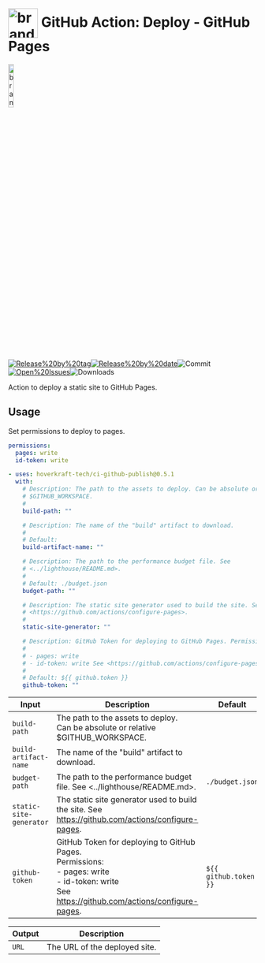 <!-- start title -->

# <img src=".github/ghadocs/branding.svg" width="60px" align="center" alt="branding<icon:upload-cloud color:blue>" /> GitHub Action: Deploy - GitHub Pages

<!-- end title -->
<!--
// jscpd:ignore-start
-->
<!-- start branding -->

<img src=".github/ghadocs/branding.svg" width="15%" align="center" alt="branding<icon:upload-cloud color:blue>" />

<!-- end branding -->
<!-- markdownlint-disable MD013 -->
<!-- start badges -->

<a href="https%3A%2F%2Fgithub.com%2Fhoverkraft-tech%2Fci-github-publish%2Freleases%2Flatest"><img src="https://img.shields.io/github/v/release/hoverkraft-tech/ci-github-publish?display_name=tag&sort=semver&logo=github&style=flat-square" alt="Release%20by%20tag" /></a><a href="https%3A%2F%2Fgithub.com%2Fhoverkraft-tech%2Fci-github-publish%2Freleases%2Flatest"><img src="https://img.shields.io/github/release-date/hoverkraft-tech/ci-github-publish?display_name=tag&sort=semver&logo=github&style=flat-square" alt="Release%20by%20date" /></a><img src="https://img.shields.io/github/last-commit/hoverkraft-tech/ci-github-publish?logo=github&style=flat-square" alt="Commit" /><a href="https%3A%2F%2Fgithub.com%2Fhoverkraft-tech%2Fci-github-publish%2Fissues"><img src="https://img.shields.io/github/issues/hoverkraft-tech/ci-github-publish?logo=github&style=flat-square" alt="Open%20Issues" /></a><img src="https://img.shields.io/github/downloads/hoverkraft-tech/ci-github-publish/total?logo=github&style=flat-square" alt="Downloads" />

<!-- end badges -->
<!-- markdownlint-enable MD013 -->
<!--
// jscpd:ignore-end
-->
<!-- start description -->

Action to deploy a static site to GitHub Pages.

<!-- end description -->
<!-- start contents -->
<!-- end contents -->

## Usage

Set permissions to deploy to pages.

```yaml
permissions:
  pages: write
  id-token: write
```

<!-- start usage -->

```yaml
- uses: hoverkraft-tech/ci-github-publish@0.5.1
  with:
    # Description: The path to the assets to deploy. Can be absolute or relative
    # $GITHUB_WORKSPACE.
    #
    build-path: ""

    # Description: The name of the "build" artifact to download.
    #
    # Default:
    build-artifact-name: ""

    # Description: The path to the performance budget file. See
    # <../lighthouse/README.md>.
    #
    # Default: ./budget.json
    budget-path: ""

    # Description: The static site generator used to build the site. See
    # <https://github.com/actions/configure-pages>.
    #
    static-site-generator: ""

    # Description: GitHub Token for deploying to GitHub Pages. Permissions:
    #
    # - pages: write
    # - id-token: write See <https://github.com/actions/configure-pages>.
    #
    # Default: ${{ github.token }}
    github-token: ""
```

<!-- end usage -->
<!-- start inputs -->

| **Input**                          | **Description**                                                                                                                                                   | **Default**                      | **Required** |
| ---------------------------------- | ----------------------------------------------------------------------------------------------------------------------------------------------------------------- | -------------------------------- | ------------ |
| <code>build-path</code>            | The path to the assets to deploy.<br />Can be absolute or relative $GITHUB_WORKSPACE.                                                                             |                                  | **false**    |
| <code>build-artifact-name</code>   | The name of the "build" artifact to download.                                                                                                                     |                                  | **false**    |
| <code>budget-path</code>           | The path to the performance budget file. See <../lighthouse/README.md>.                                                                                           | <code>./budget.json</code>       | **false**    |
| <code>static-site-generator</code> | The static site generator used to build the site. See <https://github.com/actions/configure-pages>.                                                               |                                  | **false**    |
| <code>github-token</code>          | GitHub Token for deploying to GitHub Pages.<br />Permissions:<br /> - pages: write<br /> - id-token: write<br />See <https://github.com/actions/configure-pages>. | <code>${{ github.token }}</code> | **false**    |

<!-- end inputs -->
<!-- start outputs -->

| **Output**       | **Description**               |
| ---------------- | ----------------------------- |
| <code>URL</code> | The URL of the deployed site. |

<!-- end outputs -->
<!-- start [.github/ghadocs/examples/] -->
<!-- end [.github/ghadocs/examples/] -->
